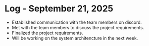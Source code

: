 # Log - September 21, 2025

- Established communication with the team members on discord.
- Met with the team members to discuss the project requirements.
- Finalized the project requirements.
- Will be working on the system architencture in the next week. 